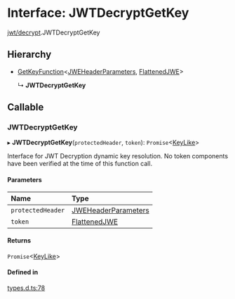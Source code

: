# Interface: JWTDecryptGetKey

[jwt/decrypt](../modules/jwt_decrypt.md).JWTDecryptGetKey

## Hierarchy

- [GetKeyFunction](types.getkeyfunction.md)<[JWEHeaderParameters](types.jweheaderparameters.md), [FlattenedJWE](types.flattenedjwe.md)\>

  ↳ **JWTDecryptGetKey**

## Callable

### JWTDecryptGetKey

▸ **JWTDecryptGetKey**(`protectedHeader`, `token`): `Promise`<[KeyLike](../types/types.keylike.md)\>

Interface for JWT Decryption dynamic key resolution.
No token components have been verified at the time of this function call.

#### Parameters

| Name | Type |
| :------ | :------ |
| `protectedHeader` | [JWEHeaderParameters](types.jweheaderparameters.md) |
| `token` | [FlattenedJWE](types.flattenedjwe.md) |

#### Returns

`Promise`<[KeyLike](../types/types.keylike.md)\>

#### Defined in

[types.d.ts:78](https://github.com/panva/jose/blob/v3.13.0/src/types.d.ts#L78)
